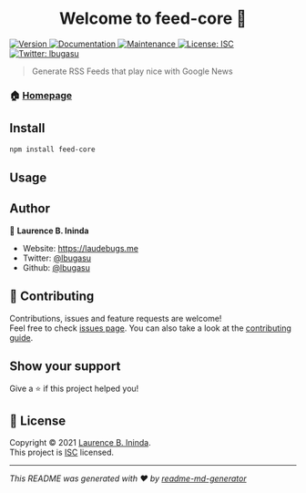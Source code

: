 <h1 align="center">Welcome to feed-core 👋</h1>
<p>
  <a href="https://www.npmjs.com/package/feed-core" target="_blank">
    <img alt="Version" src="https://img.shields.io/npm/v/feed-core.svg">
  </a>
  <a href="https://github.com/lbugasu/feed-core#readme" target="_blank">
    <img alt="Documentation" src="https://img.shields.io/badge/documentation-yes-brightgreen.svg" />
  </a>
  <a href="https://github.com/lbugasu/feed-core/graphs/commit-activity" target="_blank">
    <img alt="Maintenance" src="https://img.shields.io/badge/Maintained%3F-yes-green.svg" />
  </a>
  <a href="https://github.com/lbugasu/feed-core/blob/master/LICENSE" target="_blank">
    <img alt="License: ISC" src="https://img.shields.io/github/license/lbugasu/feed-core" />
  </a>
  <a href="https://twitter.com/lbugasu" target="_blank">
    <img alt="Twitter: lbugasu" src="https://img.shields.io/twitter/follow/lbugasu.svg?style=social" />
  </a>
</p>

> Generate RSS Feeds that play nice with Google News

### 🏠 [Homepage](https://github.com/lbugasu/feed-core#readme)

## Install

```sh
npm install feed-core
```

## Usage

## Author

👤 **Laurence B. Ininda**

-   Website: https://laudebugs.me
-   Twitter: [@lbugasu](https://twitter.com/lbugasu)
-   Github: [@lbugasu](https://github.com/lbugasu)

## 🤝 Contributing

Contributions, issues and feature requests are welcome!<br />Feel free to check [issues page](https://github.com/lbugasu/feed-core/issues). You can also take a look at the [contributing guide](https://github.com/lbugasu/feed-core/blob/master/CONTRIBUTING.md).

## Show your support

Give a ⭐️ if this project helped you!

## 📝 License

Copyright © 2021 [Laurence B. Ininda](https://github.com/lbugasu).<br />
This project is [ISC](https://github.com/lbugasu/feed-core/blob/master/LICENSE) licensed.

---

_This README was generated with ❤️ by [readme-md-generator](https://github.com/kefranabg/readme-md-generator)_
